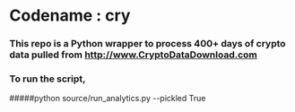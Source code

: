# Codename : cry
### This repo is a Python wrapper to process  400+ days of crypto data pulled from http://www.CryptoDataDownload.com

### To run the script,
#####python source/run_analytics.py --pickled True